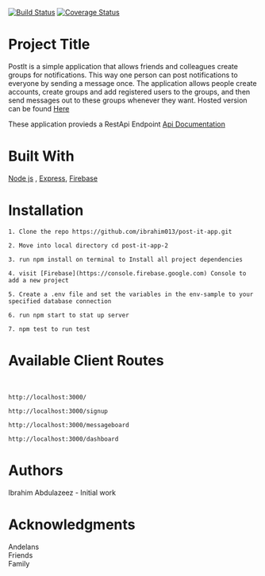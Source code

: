 

[![Build Status](https://travis-ci.org/ibrahim013/post-it-app.svg?branch=feedback)](https://travis-ci.org/ibrahim013/post-it-app)
[![Coverage Status](https://coveralls.io/repos/github/ibrahim013/post-it-app/badge.svg?branch=feedback)](https://coveralls.io/github/ibrahim013/post-it-app?branch=feedback)

<h1>Project Title</h1>

PostIt is a simple application that allows friends and colleagues create groups for notifications. This way one person can post notifications to everyone by sending a message once. The application allows people create accounts, create groups and add registered users to the groups, and then send messages out to these groups whenever they want.
Hosted version can be found [Here](https://post-it-app.herokuapp.com/)

These application provieds a RestApi Endpoint [Api Documentation](https://github.com/ibrahim013/post-it-app/blob/developmain/server/Readme.md)

<h1>Built With</h1>

[Node js](https://nodejs.org) , [Express](https://expressjs.com/), [Firebase](https://firebase.google.com/)
 

<h1>Installation</h1>

```
1. Clone the repo https://github.com/ibrahim013/post-it-app.git

2. Move into local directory cd post-it-app-2 

3. run npm install on terminal to Install all project dependencies

4. visit [Firebase](https://console.firebase.google.com) Console to add a new project

5. Create a .env file and set the variables in the env-sample to your specified database connection

6. run npm start to stat up server 

7. npm test to run test

```

<h1>Available Client Routes</h1><br/>

```
http://localhost:3000/ 

http://localhost:3000/signup

http://localhost:3000/messageboard 

http://localhost:3000/dashboard 
```

<h1>Authors</h1>

Ibrahim Abdulazeez - Initial work

<h1>Acknowledgments</h1>

Andelans<br/>
Friends<br/>
Family
